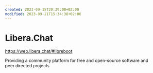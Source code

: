 ```yaml
---
created: 2023-09-18T20:39:00+02:00
modified: 2023-09-21T15:34:38+02:00
---
```


# Libera.​Chat

https://web.libera.chat/#libreboot


Providing a community platform for free and open-source software and peer directed projects
